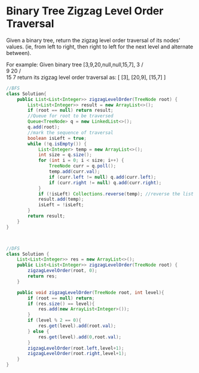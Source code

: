 # Binary Tree Zigzag Level Order Traversal
Given a binary tree, return the zigzag level order traversal of its nodes' values. (ie, from left to right, then right to left for the next level and alternate between).

For example:
Given binary tree [3,9,20,null,null,15,7],
    3
   / \
  9  20
    /  \
   15   7
return its zigzag level order traversal as:
[
  [3],
  [20,9],
  [15,7]
]
```java
//BFS
class Solution{
    public List<List<Integer>> zigzagLevelOrder(TreeNode root) {
        List<List<Integer>> result = new ArrayList<>();
        if (root == null) return result;
        //Queue for root to be traversed
        Queue<TreeNode> q = new LinkedList<>();
        q.add(root);
        //mark the sequence of traversal
        boolean isLeft = true;
        while (!q.isEmpty()) {
            List<Integer> temp = new ArrayList<>();
            int size = q.size();
            for (int i = 0; i < size; i++) {
                TreeNode curr = q.poll();
                temp.add(curr.val);
                if (curr.left != null) q.add(curr.left);
                if (curr.right != null) q.add(curr.right);
            }
            if (!isLeft) Collections.reverse(temp); //reverse the list of temp
            result.add(temp);
            isLeft = !isLeft;
        }
        return result;
    }
}



//DFS
class Solution {
    List<List<Integer>> res = new ArrayList<>();
    public List<List<Integer>> zigzagLevelOrder(TreeNode root) {
        zigzagLevelOrder(root, 0);
        return res;
    }

    public void zigzagLevelOrder(TreeNode root, int level){
        if (root == null) return;
        if (res.size() == level){
            res.add(new ArrayList<Integer>());
        }
        if (level % 2 == 0){
            res.get(level).add(root.val);
        } else {
            res.get(level).add(0,root.val);
        }
        zigzagLevelOrder(root.left,level+1);
        zigzagLevelOrder(root.right,level+1);
    }
}
```